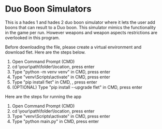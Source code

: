 # Duo Boon Simulators
This is a hades 1 and hades 2 duo boon simulator where it lets the user add boons that can result to a Duo boon. This simulator mimics the functionality in the game per run. However weapons and weapon aspects restrictions are overlooked in this program. 

Before downloading the file, please create a virtual environment and download flet. Here are the steps below.
1. Open Command Prompt (CMD)
2. cd \your\path\folder\location, press enter
3. Type "python -m venv venv" in CMD, press enter
4. Type "venv\Scripts\activate" in CMD, press enter
5. Type "pip install flet" in CMD, , press enter
6. (OPTIONAL) Type "pip install --upgrade flet" in CMD, press enter

Here are the steps for running the app
1. Open Command Prompt (CMD)
2. cd \your\path\folder\location, press enter
3. Type "venv\Scripts\activate" in CMD, press enter
4. Type "python main.py" in CMD, press enter
